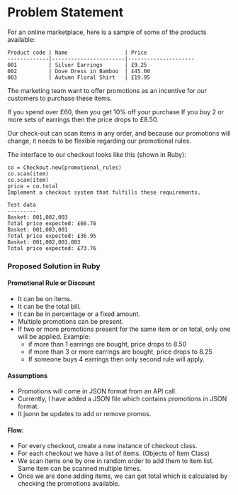 # Problem Statement


For an online marketplace, here is a sample of some of the products available:

```
Product code | Name                  | Price
-------------|-----------------------|---------------------
001          | Silver Earrings       | £9.25
002          | Dove Dress in Bamboo  | £45.00
003          | Autumn Floral Shirt   | £19.95
```

The marketing team want to offer promotions as an incentive for our customers to purchase these items.

If you spend over £60, then you get 10% off your purchase
If you buy 2 or more sets of earrings then the price drops to £8.50.

Our check-out can scan items in any order, and because our promotions will change, it needs to be flexible regarding our promotional rules.

The interface to our checkout looks like this (shown in Ruby):

```
co = Checkout.new(promotional_rules)
co.scan(item)
co.scan(item)
price = co.total
Implement a checkout system that fulfills these requirements.
```

```
Test data
---------
Basket: 001,002,003
Total price expected: £66.78
Basket: 001,003,001
Total price expected: £36.95
Basket: 001,002,001,003
Total price expected: £73.76
```


### Proposed Solution in Ruby

#### Promotional Rule or Discount
- It can be on items.
- It can be the total bill.
- It can be in percentage or a fixed amount.
- Multiple promotions can be present.
- If two or more promotions present for the same item or on total, only one will be applied. Example:
    - if more than 1 earrings are bought, price drops to 8.50
    - if more than 3 or more earrings are bought, price drops to 8.25
    - If someone buys 4 earrings then only second rule will apply.

#### Assumptions
- Promotions will come in JSON format from an API call.
- Currently, I have added a JSON file which contains promotions in JSON format.
- It jsonn be updates to add or remove promos.

#### Flow:
- For every checkout, create a new instance of checkout class.
- For each checkout we have a list of items. (Objects of Item Class) 
- We scan items one by one in random order to add them to item list. Same item can be scanned multiple times.
- Once we are done adding items, we can get total which is calculated by checking the promotions available.

